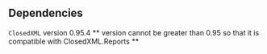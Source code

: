 ﻿
## Dependencies

`ClosedXML` version 0.95.4
** version cannot be greater than 0.95 so that it is compatible with ClosedXML.Reports **
